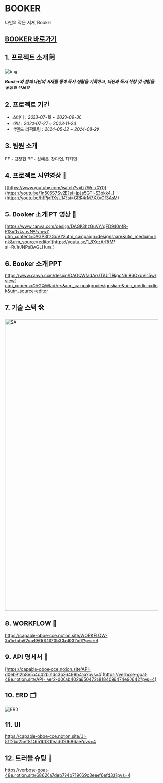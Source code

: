 # BOOKER
나만의 작은 서재, Booker


 ## [BOOKER 바로가기](https://read.our-booker.site/)

## 1. 프로젝트 소개 🗒

![img](https://github.com/project-fourtato/Backend_v3/assets/84323684/d9742683-311a-4f06-88ef-f394af492f70)

**_Booker와 함께 나만의 서재를 통해 독서 생활을 기록하고, 타인과 독서 취향 및 경험을 공유해 보세요._**


## 2. 프로젝트 기간
- 스터디 : _2023-07-18 ~ 2023-09-30_
- 개발 : _2023-07-27 ~ 2023-11-23_
- 백엔드 리팩토링 : _2024-05-22 ~ 2024-08-29_

## 3. 팀원 소개
FE - 김정현
BE - 심예은, 장다연, 최지민

## 4. 프로젝트 시연영상 📌
[[https://www.youtube.com/watch?v=Lj7Wr-x3Y0](https://youtu.be/1n506S7Sv2E?si=jpLs5GTl-S3bkk4_](https://youtu.be/hfPjoRXsUf4?si=GRK4rM7XXvCf3AsM)

## 5. Booker 소개 PT 영상 📌
[https://www.canva.com/design/DAGP3hzGuVY/qFD940nfR-PlXeNvLcncNA/view?utm_content=DAGP3hzGuVY&utm_campaign=designshare&utm_medium=link&utm_source=editor](https://youtu.be/1_8XdzArRtM?si=Ru1rJNPsBwGLHum_)

## 6. Booker 소개 PPT
https://www.canva.com/design/DAGQWfadArs/TiUrTBkgcN6IH6OxuVlh5w/view?utm_content=DAGQWfadArs&utm_campaign=designshare&utm_medium=link&utm_source=editor

## 7. 기술 스택 🛠
<img width="960" alt="SA" src="https://github.com/user-attachments/assets/d37fd644-d4a8-46d9-a23d-8cbfa8753bc5">

## 8. WORKFLOW 🫧
https://capable-oboe-cce.notion.site/WORKFLOW-3a1e6afa67ea496584673b33ad937ef6?pvs=4

## 9. API 명세서 📃
[https://capable-oboe-cce.notion.site/API-d0eb912b8e5b4c42b01dc3b36499b4aa?pvs=4](https://verbose-goat-48e.notion.site/API-_ver2-d06ab402a650472a8184096474e90642?pvs=4)

## 10. ERD 🗂
![ERD](https://github.com/user-attachments/assets/75b312a2-af39-49d6-b16e-6db69e56c515)

## 11. UI
https://capable-oboe-cce.notion.site/UI-51f2bd25ef814651b13dfead020686ae?pvs=4

## 12. 트러블 슈팅 🎃
https://verbose-goat-48e.notion.site/68626a7deb794b719069c3eeef6efd33?pvs=4
